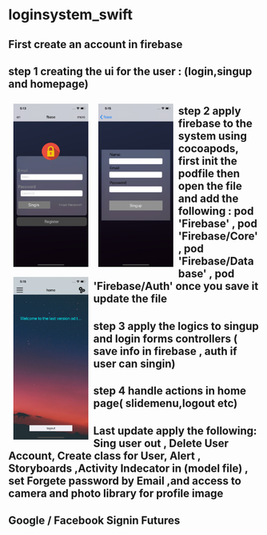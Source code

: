 # loginsystem_swift
## First create an account in firebase
## step 1 creating the ui for the user : (login,singup and homepage)

<img src="/login.png" align="left"
width="150"
hspace="10" vspace="10">

<img src="/singup.png" align="left"
width="150"
hspace="10" vspace="10">

<img src="/homepage.png" align="left"
width="150"
hspace="10" vspace="10">

## step 2 apply firebase to the system using cocoapods, first init the podfile then  open the file and add the following : pod 'Firebase' , pod 'Firebase/Core' , pod 'Firebase/Database' , pod 'Firebase/Auth' once you save it update the file
##  step 3 apply the logics to singup and login forms controllers ( save info in firebase , auth if user can singin)
## step 4 handle actions in home page( slidemenu,logout etc)
## Last update apply the following: Sing user out , Delete User Account, Create class for User, Alert , Storyboards ,Activity Indecator in (model file) , set Forgete password by Email ,and access to camera and photo library for profile image
## Google / Facebook Signin Futures
